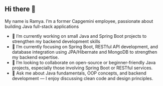 ## Hi there 👋

My name is Ramya. I’m a former Capgemini employee, passionate about building Java full-stack applications

- 🔭 I’m currently working on small Java and Spring Boot projects to strengthen my backend development skills
- 🌱 I’m currently focusing on Spring Boot, RESTful API development, and database integration using JPA/Hibernate and MongoDB to strengthen my backend expertise.
- 👯 I’m looking to collaborate on open-source or beginner-friendly Java projects, especially those involving Spring Boot or RESTful services.  
- 💬 Ask me about Java fundamentals, OOP concepts, and backend development — I enjoy discussing clean code and design principles.  

